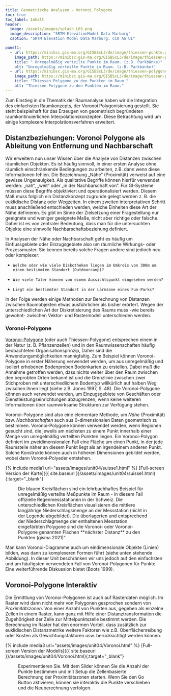 ```yaml
---
title: Geometrische Analysen - Voronoi Polygone
toc: true
toc_label: Inhalt
header:
  image: /assets/images/splash_L03.png
  image_description: "SRTM ElevationModel Data Marburg"
  caption: "SRTM Elevation Model Data Marburg. CC0 AG UI"

panel1:  
  - url: https://minibsc.gis-ma.org/GISBScL3/de/image/thiessen-punkte.gif
    image_path: https://minibsc.gis-ma.org/GISBScL3/de/image/thiessen-punkte.gif
    title: " Unregelmäßig verteilte Punkte im Raum. (z.B. Parkbänke)"
    alt: "Unregelmäßig verteilte Punkte im Raum. (z.B. Parkbänke)"
  - url: https://minibsc.gis-ma.org/GISBScL3/de/image/thiessen-polygone2.gif
    image_path: https://minibsc.gis-ma.org/GISBScL3/de/image/thiessen-polygone2.gif
    title: "Thiessen Polygone zu den Punkten im Raum."
    alt: "Thiessen Polygone zu den Punkten im Raum."    
---
```



Zum Einstieg in die Thematik der Raumanalyse haben wir die Integration des einfachsten Raumkonzepts, der Voronoi Polygonisierung gestellt. Sie steht beispielhaft für das Erzeugen von geometrisch begründeten raumkontinuierlichen Interpolationskonzepten. Diese Betrachtung wird um einige komplexere Interpolationsverfahren erweitert.


## Distanzbeziehungen: Voronoi Polygone als Ableitung von Entfernung und Nachbarschaft	

Wir erweitern nun unser Wissen über die Analyse von Distanzen zwischen räumlichen Objekten. Es ist häufig sinnvoll, in einer ersten Analyse ohne räumlich einschränkende Bedingungen zu arbeiten, z.B. dann wenn diese Informationen fehlen. Die Bezeichnung „Nähe“ (Proximität) verweist auf eine gewisse Ungenauigkeit. Als qualitative Begriffe können hierfür verwendet werden: „nah“, „weit“ oder „in der Nachbarschaft von“. Für GI-Systeme müssen diese Begriffe objektiviert und operationalisiert werden. Diesem Maß muss folglich ein Distanzkonzept zugrunde gelegt werden z. B. die euklidische Distanz oder Wegzeiten. In einem zweiten interpretativen Schritt muss anschließend entschieden werden, welche Einheiten diese Art der Nähe definieren. Es gibt im Sinne der Zielsetzung einer Fragestellung nur geeignete und weniger geeignete Maße, nicht aber richtige oder falsche. Daher ist es von zentraler Bedeutung, dass man für die untersuchten Objekte eine sinnvolle Nachbarschaftsbeziehung definiert.

In Analysen der Nähe oder Nachbarschaft geht es häufig um Einflussgebiete oder Einzugsgebiete also um räumliche Wirkungs- oder Prozessmuster. Sie kennen bereits solche Fragen andere sind jedioch neu oder komplexer:

  *     Welche oder wie viele Diskotheken liegen im Umkreis von 300m um einen bestimmten Standort (Outdoorcamp)?
  *     Wie viele Täler können von einem Aussichtspunkt eingesehen werden?
  *     Liegt ein bestimmter Standort in der Lärmzone eines Fun-Parks?

In der Folge werden einige Methoden zur Berechnung von Distanzen zwischen Raumobjekten etwas ausführlicher als bisher erörtert. Wegen der unterschiedlichen Art der Diskretisierung des Raums muss -wie bereits gewohnt- zwischen Vektor- und Rastermodell unterschieden werden.

### Voronoi-Polygone 

[Voronoi-Polygone](https://de.wikipedia.org/wiki/Voronoi-Diagramm) (oder auch Thiessen-Polygone) entsprechen einem in der Natur (z. B. Pflanzenzellen) und in den Raumwissenschaften häufig beobachteten Organisationsprinzip, Daher sind die Anwendungsmöglichkeiten mannigfaltig. Zum Beispiel können Voronoi-Polygone in erster Näherung verwendet werden, um aus unregelmäßig und isoliert erhobenen Bodenproben Bodenkarten zu erstellen. Dabei muß die Annahme getroffen werden, dass nichts weiter über den Raum zwischen den beprobten Orten bekannt ist und die Grenzlinie zwischen zwei Stichproben mit unterschiedlichem Bodentyp willkürlich auf halben Weg zwischen ihnen liegt (siehe z.B. Jones 1997, S. 48). Die Voronoi-Polygone können auch verwendet werden, um Einzugsgebiete von Geschäften oder Dienstleistungseinrichtungen abzugrenzen, wenn keine weiteren Informationen über raumwirksame Strukturen zur Verfügung stehen.

Voronoi-Polygone sind also eine elementare Methode, um *Nähe* (Proximität) bzw. *Nachbarschaften* auch aus 0-dimensionalen Daten geometrisch zu bestimmen. Voronoi-Polygone können verwendet werden, wenn Regionen gesucht sind, die jeweils am nächsten zu einem Punkt innerhalb einer Menge von unregelmäßig verteilten Punkten liegen. Ein Voronoi-Polygon definiert im zweidimensionalen Fall eine Fläche um einen Punkt, in der jede Raumstelle näher an diesem Punkt liegt als an irgendeinem anderen Punkt. Solche Konstrukte können auch in höheren Dimensionen gebildet werden, wobei dann Voronoi-Polyeder entstehen.

{% include media1 url="assets/images/unit04/suisse1.html" %}
[Full-screen Version der Karte]({{ site.baseurl }}/assets/images/unit04/suisse1.html){:target="_blank"} 
<figure>
  <figcaption>Die blauen Kreisflächen sind ein lehrbuchhaftes Beispiel für unregelmäßig verteilte Meßpunkte im Raum - in diesem Fall offizielle Regenmessstationen in der Schweiz. Die unterschiedlichen Kreisflächen visualisieren die mittlere langjährige Niederschlagsmenge an der Messstation (nicht in der Legende abgebildet). Die überlagerten und entsprechend der Niederschlagmenge der enthaltenen Messtation eingefärbten Polygone sind die Voronoi- oder Voronoi-Polygone genannten Flächen **nächster Distanz** zu den Punkten (gisma 2021)" </figcaption>
</figure>

Man kann Voronoi-Diagramme auch um eindimensionale Objekte (Linien) bilden, was dann zu komplexeren Formen führt (siehe unten stehende Abbildung). In dieser Unit beschränken wir uns jedoch auf den einfachsten und am häufigsten verwendeten Fall von Voronoi-Polygonen für Punkte. Eine weiterführende Diskussion bietet (Boots 1999).


## Voronoi-Polygone Interaktiv

Die Ermittlung von Voronoi-Polygonen ist auch auf Rasterdaten möglich. Im Raster wird dann nicht mehr von Polygonen gesprochen sondern von *Proximitätszonen*. Von einer Anzahl von Punkten aus, gegeben als einzelne Zellen in einem Raster, kann ganz mit Hilfe einer Distanztransformation die Zugehörigkeit der Zelle zur Mittelpunktszelle bestimmt werden. Die Berechnung im Raster hat den enormen Vorteil, dass zusätzlich zur  euklidischen Distanzmetrike weitere Faktoren wie z.B. Oberflächenreibung oder Kosten als Gewichtungsfaktoren usw. berücksichtigt werden können.

{% include media3 url="assets/images/unit04/Voronoi.html" %}
[Full-screen Version der Modells]({{ site.baseurl }}/assets/images/unit04/Voronoi.html){:target="_blank"} 
<figure>
  <figcaption>Experimentieren Sie. Mit dem Slider können Sie die Anzahl der Punkte bestimmen und mit Setup die Zellenbasierte Berechnung der Proximitätszonen starten. Wenn Sie den Go Button aktivieren, können sie interaktiv die Punkte verschieben und die Neuberechnung verfolgen.</figcaption>
</figure>







